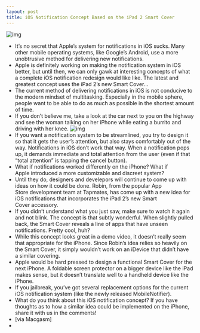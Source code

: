 ```yaml
---
layout: post
title: iOS Notification Concept Based on the iPad 2 Smart Cover
---
```

![img](http://media.idownloadblog.com/wp-content/uploads/2011/03/iPad-2-Smart-Cover-e1299808645669.jpeg)
* It’s no secret that Apple’s system for notifications in iOS sucks. Many other mobile operating systems, like Google’s Android, use a more unobtrusive method for delivering new notifications.
* Apple is definitely working on making the notification system in iOS better, but until then, we can only gawk at interesting concepts of what a complete iOS notification redesign would like like. The latest and greatest concept uses the iPad 2’s new Smart Cover…
* The current method of delivering notifications in iOS is not conducive to the modern mindset of multitasking. Especially in the mobile sphere, people want to be able to do as much as possible in the shortest amount of time.
* If you don’t believe me, take a look at the car next to you on the highway and see the woman talking on her iPhone while eating a burrito and driving with her knee.
![img](http://media.idownloadblog.com/wp-content/uploads/2011/03/iOS-Notification.png)
* If you want a notification system to be streamlined, you try to design it so that it gets the user’s attention, but also stays comfortably out of the way. Notifications in iOS don’t work that way. When a notification pops up, it demands immediate and total attention from the user (even if that “total attention” is tapping the cancel button).
* What if notifications worked differently on the iPhone? What if Apple introduced a more customizable and discreet system?
* Until they do, designers and develepors will continue to come up with ideas on how it could be done. Robin, from the popular App Store development team at Tapmates, has come up with a new idea for iOS notifications that incorporates the iPad 2’s new Smart Cover accessory.
* If you didn’t understand what you just saw, make sure to watch it again and not blink. The concept is that subtly wonderful. When slightly pulled back, the Smart Cover reveals a line of apps that have unseen notifications. Pretty cool, huh?
* While this concept looks great in a demo video, it doesn’t really seem that appropriate for the iPhone. Since Robin’s idea relies so heavily on the Smart Cover, it simply wouldn’t work on an iDevice that didn’t have a similar covering.
* Apple would be hard pressed to design a functional Smart Cover for the next iPhone. A foldable screen protector on a bigger device like the iPad makes sense, but it doesn’t translate well to a handheld device like the iPhone.
* If you jailbreak, you’ve got several replacement options for the current iOS notification system (like the newly released MobileNotifier).
* What do you think about this iOS notification concept? If you have thoughts as to how a similar idea could be implemented on the iPhone, share it with us in the comments!
* [via Macgasm]
*  

